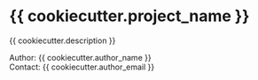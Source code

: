 # {{ cookiecutter.project_name }}

{{ cookiecutter.description }}

Author: {{ cookiecutter.author_name }}  
Contact: {{ cookiecutter.author_email }}

